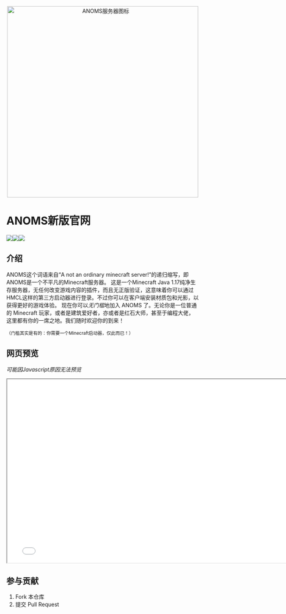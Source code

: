 <p align="center"><a href="http://warrenz.gitee.io/anoms/download/#ANOMS%E4%B8%93%E5%B1%9E%E6%9D%90%E8%B4%A8%E5%8C%85"><img src="https://s1.imagehub.cc/images/2022/07/20/ANOMS_gray.png" alt="ANOMS服务器图标" width="500px" /></a></p>



# ANOMS新版官网

<img src="https://img.shields.io/github/languages/code-size/Tigercrl/anoms"><img src="https://img.shields.io/github/last-commit/Tigercrl/anoms/master"><img src="https://img.shields.io/github/deployments/Tigercrl/anoms/github-pages">

## 介绍
ANOMS这个词语来自“A not an ordinary minecraft server!”的递归缩写，即ANOMS是一个不平凡的Minecraft服务器。
    这是一个Minecraft Java 1.17纯净生存服务器，无任何改变游戏内容的插件，而且无正版验证，这意味着你可以通过HMCL这样的第三方启动器进行登录。不过你可以在客户端安装材质包和光影，以获得更好的游戏体验。
    现在你可以*无门槛*地加入 ANOMS 了。无论你是一位普通的 Minecraft 玩家，或者是建筑爱好者，亦或者是红石大师，甚至于编程大佬，这里都有你的一席之地。我们随时欢迎你的到来！

<sup>（门槛其实是有的：你需要一个Minecraft启动器，仅此而已！）</sup>

## 网页预览

*可能因Javascript原因无法预览*

<p align="center"><iframe src="index.html" height="480" width="768"></iframe></p>

## 参与贡献

1.  Fork 本仓库
2.  提交 Pull Request
